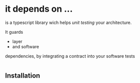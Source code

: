 # it depends on ...

is a typescript library wich helps *unit testing* your architecture.

It guards
* layer
* and software

 dependencies, by integrating a contract into your software tests

````typescript

````

 ## Installation

 ##